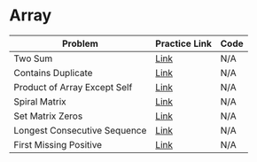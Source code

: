 # Array

| Problem                      | Practice Link                                                       | Code |
| ---------------------------- | ------------------------------------------------------------------- | ---- |
| Two Sum                      | [Link](https://leetcode.com/problems/two-sum/)                      | N/A  |
| Contains Duplicate           | [Link](https://leetcode.com/problems/contains-duplicate/)           | N/A  |
| Product of Array Except Self | [Link](https://leetcode.com/problems/product-of-array-except-self)  | N/A  |
| Spiral Matrix                | [Link](https://leetcode.com/problems/spiral-matrix/)                | N/A  |
| Set Matrix Zeros             | [Link](https://leetcode.com/problems/set-matrix-zeroes/)            | N/A  |
| Longest Consecutive Sequence | [Link](https://leetcode.com/problems/longest-consecutive-sequence/) | N/A  |
| First Missing Positive       | [Link](https://leetcode.com/problems/first-missing-positive/)       | N/A  |
